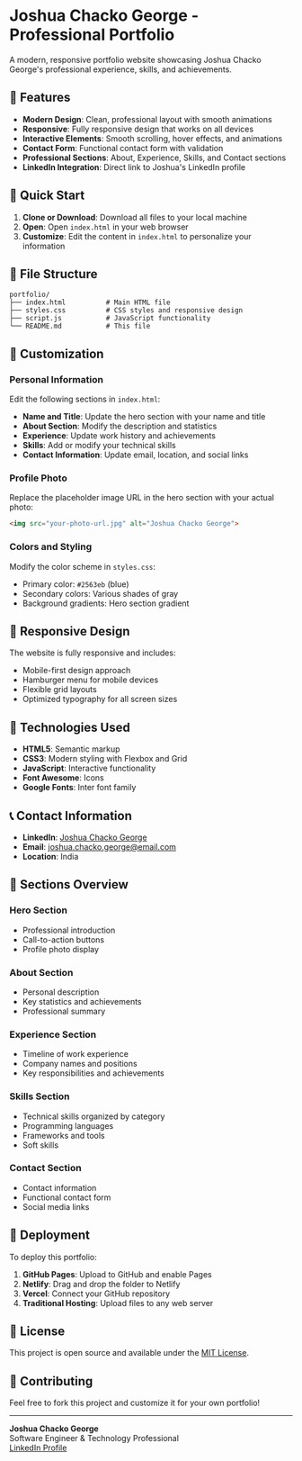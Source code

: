 # Joshua Chacko George - Professional Portfolio

A modern, responsive portfolio website showcasing Joshua Chacko George's professional experience, skills, and achievements.

## 🌟 Features

- **Modern Design**: Clean, professional layout with smooth animations
- **Responsive**: Fully responsive design that works on all devices
- **Interactive Elements**: Smooth scrolling, hover effects, and animations
- **Contact Form**: Functional contact form with validation
- **Professional Sections**: About, Experience, Skills, and Contact sections
- **LinkedIn Integration**: Direct link to Joshua's LinkedIn profile

## 🚀 Quick Start

1. **Clone or Download**: Download all files to your local machine
2. **Open**: Open `index.html` in your web browser
3. **Customize**: Edit the content in `index.html` to personalize your information

## 📁 File Structure

```
portfolio/
├── index.html          # Main HTML file
├── styles.css          # CSS styles and responsive design
├── script.js           # JavaScript functionality
└── README.md           # This file
```

## 🎨 Customization

### Personal Information
Edit the following sections in `index.html`:

- **Name and Title**: Update the hero section with your name and title
- **About Section**: Modify the description and statistics
- **Experience**: Update work history and achievements
- **Skills**: Add or modify your technical skills
- **Contact Information**: Update email, location, and social links

### Profile Photo
Replace the placeholder image URL in the hero section with your actual photo:

```html
<img src="your-photo-url.jpg" alt="Joshua Chacko George">
```

### Colors and Styling
Modify the color scheme in `styles.css`:

- Primary color: `#2563eb` (blue)
- Secondary colors: Various shades of gray
- Background gradients: Hero section gradient

## 📱 Responsive Design

The website is fully responsive and includes:

- Mobile-first design approach
- Hamburger menu for mobile devices
- Flexible grid layouts
- Optimized typography for all screen sizes

## 🔧 Technologies Used

- **HTML5**: Semantic markup
- **CSS3**: Modern styling with Flexbox and Grid
- **JavaScript**: Interactive functionality
- **Font Awesome**: Icons
- **Google Fonts**: Inter font family

## 📞 Contact Information

- **LinkedIn**: [Joshua Chacko George](https://www.linkedin.com/in/joshua-chacko-george-736123289/)
- **Email**: joshua.chacko.george@email.com
- **Location**: India

## 🎯 Sections Overview

### Hero Section
- Professional introduction
- Call-to-action buttons
- Profile photo display

### About Section
- Personal description
- Key statistics and achievements
- Professional summary

### Experience Section
- Timeline of work experience
- Company names and positions
- Key responsibilities and achievements

### Skills Section
- Technical skills organized by category
- Programming languages
- Frameworks and tools
- Soft skills

### Contact Section
- Contact information
- Functional contact form
- Social media links

## 🚀 Deployment

To deploy this portfolio:

1. **GitHub Pages**: Upload to GitHub and enable Pages
2. **Netlify**: Drag and drop the folder to Netlify
3. **Vercel**: Connect your GitHub repository
4. **Traditional Hosting**: Upload files to any web server

## 📝 License

This project is open source and available under the [MIT License](LICENSE).

## 🤝 Contributing

Feel free to fork this project and customize it for your own portfolio!

---

**Joshua Chacko George**  
Software Engineer & Technology Professional  
[LinkedIn Profile](https://www.linkedin.com/in/joshua-chacko-george-736123289/) 